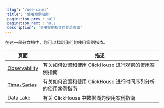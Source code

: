 ```yaml
---
'slug': '/use-cases'
'title': '使用案例指南'
'pagination_prev': null
'pagination_next': null
'description': '使用案例指南的登录页面'
---
```


在这一部分文档中，您可以找到我们的使用案例指南。

| 页面                                    | 描述                                                               |
|-----------------------------------------|---------------------------------------------------------------------|
| [Observability](observability/index.md) | 有关如何设置和使用 ClickHouse 进行观察的使用案例指南                 |
| [Time-Series](time-series/index.md)     | 有关如何设置和使用 ClickHouse 进行时间序列分析的使用案例指南         |
| [Data Lake](data_lake/index.md)         | 有关 ClickHouse 中数据湖的使用案例指南                             |

